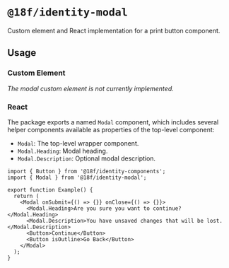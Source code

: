 # `@18f/identity-modal`

Custom element and React implementation for a print button component.

## Usage

### Custom Element

_The modal custom element is not currently implemented._

### React

The package exports a named `Modal` component, which includes several helper components available as properties of the top-level component:

- `Modal`: The top-level wrapper component.
- `Modal.Heading`: Modal heading.
- `Modal.Description`: Optional modal description.

```tsx
import { Button } from '@18f/identity-components';
import { Modal } from '@18f/identity-modal';

export function Example() {
  return (
    <Modal onSubmit={() => {}} onClose={() => {}}>
      <Modal.Heading>Are you sure you want to continue?</Modal.Heading>
      <Modal.Description>You have unsaved changes that will be lost.</Modal.Description>
      <Button>Continue</Button>
      <Button isOutline>Go Back</Button>
    </Modal>
  );
}
```
